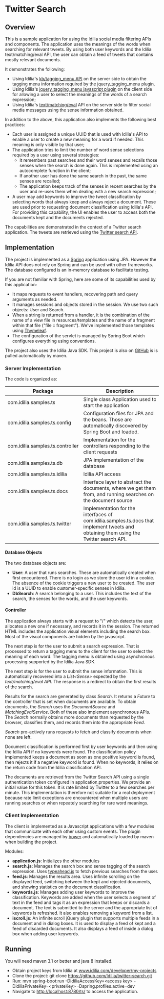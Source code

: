 Twitter Search
==============

## Overview
This is a sample application for using the Idilia social media filtering APIs and components. The application uses the meanings of the words when searching for relevant tweets. By using both user keywords and the Idilia text/matching/eval API, the user can obtain a feed of tweets that contains mostly relevant documents.

It demonstrates the following:
* Using Idilia's [kb/tagging_menu API](http://www.idilia.com/developer/language-graph/api/kb-tagging-menu/) on the server side to obtain the tagging menu information required by the jquery_tagging_menu plugin.
* Using Idilia's [jquery_tagging_menu javascript plugin](https://github.com/Idilia/idilia-tagging-menu) on the client side for allowing a user to select the meanings of the words of a search expression;
* Using Idilia's [text/matching/eval](http://www.idilia.com/developer/semantic-matching/api/text-matching-eval/) API on the server side to filter social media messages using the sense information obtained.

In addition to the above, this application also implements the following best practices:
* Each user is assigned a unique UUID that is used with Idilia's API to enable a user to create a new meaning for a word if needed. This meaning is only visible by that user;
* The application tries to limit the number of word sense selections required by a user using several strategies:
  * It remembers past searches and their word senses and recalls those senses when the search is done again. This is implemented using an autocomplete function in the client;
  * If another user has done the same search in the past, the same senses are recalled;
  * The application keeps track of the senses in recent searches by the user and re-uses them when dealing with a new search expression;
* A user may add keywords to improve the tweet classification by selecting words that always keep and always reject a document. These are used prior to requesting document classification using Idilia's API. For providing this capability, the UI enables the user to access both the documents kept and the documents rejected.

The capabilities are demonstrated in the context of a Twitter search application. The tweets are retrieved using the [Twitter search API](https://dev.twitter.com/rest/public/search).

## Implementation
The project is implemented as a [Spring](http://spring.io/) application using JPA. However the Idilia API does not rely on Spring and can be used with other frameworks. The database configured is an in-memory database to facilitate testing.

If you are not familiar with Spring, here are some of its capabilities used by this application:
* It maps requests to event handlers, recovering path and query arguments as needed.
* It manages sessions and objects stored in the session. We use two such objects: User and Search.
* When a string is returned from a handler, it is the combination of the name of a view file in resources/templates and the name of a fragment within that file ("file :: fragment"). We've implemented those templates using [Thymeleaf](http://www.thymeleaf.org/).
* The configuration of the servlet is managed by Spring Boot which configures everything using conventions.

The project also uses the Idilia Java SDK. This project is also on [GitHub](https://github.com/Idilia/idilia-java-sdk) is is pulled automatically by maven.

### Server Implementation

The code is organized as:

Package | Description
------- | -----------
com.idilia.samples.ts | Single class Application used to start the application
com.idilia.samples.ts.config | Configuration files for JPA and the beans. Those are automatically discovered by Spring Boot and loaded.
com.idilia.samples.ts.controller | Implementation for the controllers responding to the client requests
com.idilia.samples.ts.db | JPA implementation of the database
com.idilia.samples.ts.idilia | Idilia API access
com.idilia.samples.ts.docs | Interface layer to abstract the documents, where we get them from, and running searches on the document source
com.idilia.samples.ts.twitter | Implementation for the interfaces of com.idilia.samples.ts.docs that implement tweets and obtaining them using the Twitter search API.

#### Database Objects
The two database objects are:
* **User**: A user that runs searches. These are automatically created when first encountered. There is no login as we store the user id in a cookie. The absence of the cookie triggers a new user to be created. The user id is a UUID to enable customer-specific senses in Idilia.
* **DbSearch**: A search belonging to a user. This includes the text of the search, the senses for the words, and the user keywords.

#### Controller
The application always starts with a request to "/" which detects the user, allocates a new one if necessary, and records it in the session. The returned HTML includes the application visual elements including the search box. Most of the visual components are hidden by the javascript.

The next step is for the user to submit a search expression. That is processed to return a tagging menu to the client for the user to select the meaning of each word. The tagging menu is obtained using asynchronous processing supported by the Idilia Java SDK.

The next step is for the user to submit the sense information. This is automatically recovered into a *List&lt;Sense&gt;* expected by the *text/matching/eval API*. The response is a redirect to obtain the first results of the search.

Results for the search are generated by class *Search*. It returns a *Future* to the controller that is set when documents are available. To obtain documents, the *Search* uses the *DocumentSource* and *MatchingEvalService*. Both of these also implement asynchronous APIs. The *Search* normally obtains more documents than requested by the browser, classifies them, and records them into the appropriate *Feed*.

*Search* pro-actively runs requests to fetch and classify documents when none are left.

Document classification is performed first by user keywords and then using the Idilia API if no keywords were found. The classification policy implemented keeps a document as soon as one positive keyword is found, then rejects it if a negative keyword is found. When no keywords, it relies on the return code from the Idilia classification API.

The documents are retrieved from the Twitter Search API using a single authentication token configured in application.properties. We provide an initial value for this token. It is rate limited by Twitter to a few searches per minute. This implementation is therefore not suitable for a real deployment because rate limit exceptions are encountered when multiple users are running searches or when repeately searching for rare word meanings.

### Client Implementation
The client is implemented as a Javascript applications with a few modules that communicate with each other using custom events. The plugin dependencies are managed by [bower](http://bower.io/) and automatically loaded by maven when building the project.

Modules:
* **application.js**: Initializes the other modules
* **search.js**: Manages the search box and sense tagging of the search expression. Uses [typeahead.js](https://twitter.github.io/typeahead.js/) to fetch previous searches from the user.
* **feed.js**: Manages the results area. Uses infinite scrolling on the displayed feed, switching between the kept and rejected documents, and showing statistics on the document classification.
* **keywords.js**: Manages adding user keywords to improve the classification. Keywords are added when the user selects a segment of text in the feed and tags it as an expression that keeps or discards a document. The text is submitted to the server and the appropriate list of keywords is refreshed. It also enables removing a keyword from a list.
* **iscroll.js**: An infinite scroll jQuery plugin that supports multiple feeds in a document and in dialog boxes. It is used to
display a feed of kept and a feed of discarded documents. It also displays a feed of inside a dialog box when adding user keywords.

## Running
You will need maven 3.1 or better and java 8 installed.
* Obtain project keys from Idilia at www.idilia.com/developer/my-projects
* Clone the project: git clone https://github.com/Idilia/twitter-search.git
* Run: mvn spring-boot:run -DidiliaAccessKey=&lt;access key&gt; -DidiliaPrivateKey=&lt;privateKey&gt; -Dspring.profiles.active=dev
* Navigate to [http://localhost:8780/ts/](http://localhost:8780/ts/) to access the application.
